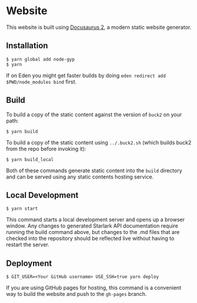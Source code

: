 # Website

This website is built using [Docusaurus 2](https://docusaurus.io/), a modern static website generator.

## Installation

```shell
$ yarn global add node-gyp
$ yarn
```

If on Eden you might get faster builds by doing `eden redirect add $PWD/node_modules bind` first.

## Build

To build a copy of the static content against the version of `buck2` on your path:

```shell
$ yarn build
```

To build a copy of the static content using `../.buck2.sh` (which builds buck2 from the repo before invoking it):

```shell
$ yarn build_local
```

Both of these commands generate static content into the `build` directory and can be served using any static contents hosting service.

## Local Development

```shell
$ yarn start
```

This command starts a local development server and opens up a browser window. Any changes to generated Starlark API documentation require running the build command above, but changes to the .md files that are checked into the repository should be reflected live without having to restart the server.

## Deployment

```shell
$ GIT_USER=<Your GitHub username> USE_SSH=true yarn deploy
```

If you are using GitHub pages for hosting, this command is a convenient way to build the website and push to the `gh-pages` branch.
